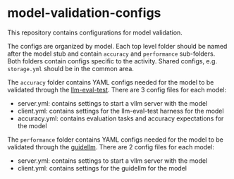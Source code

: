 # model-validation-configs

This repository contains configurations for model validation.

The configs are organized by model. Each top level folder should be named after the model stub and contain `accuracy` and `performance` sub-folders. Both folders contain configs specific to the activity. Shared configs, e.g. `storage.yml` should be in the common area.

The `accuracy` folder contains YAML configs needed for the model to be validated through the [llm-eval-test](https://github.com/openshift-psap/llm-eval-test). There are 3 config files for each model:
* server.yml: contains settings to start a vllm server with the model
* client.yml: contains settings for the llm-eval-test harness for the model
* accuracy.yml: contains evaluation tasks and accuracy expectations for the model

The `performance` folder contains YAML configs needed for the model to be validated through the [guidellm](https://github.com/neuralmagic/guidellm). There are 2 config files for each model:
* server.yml: contains settings to start a vllm server with the model
* client.yml: contains settings for the guidellm for the model
